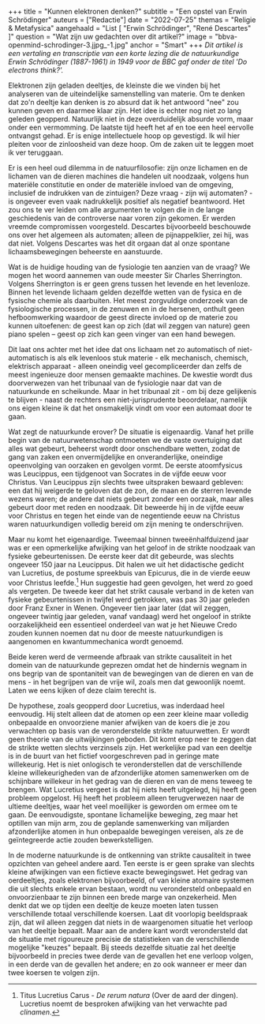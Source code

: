 +++
title = "Kunnen elektronen denken?"
subtitle = "Een opstel van Erwin Schrödinger"
auteurs = ["Redactie"]
date = "2022-07-25"
themas = "Religie & Metafysica"
aangehaald = "List [ \"Erwin Schrödinger\", \"René Descartes\" ]"
question = "Wat zijn uw gedachten over dit artikel?"
image = "bbva-openmind-schrodinger-3.jjpg_-1.jpg"
anchor = "Smart"
+++
*Dit artikel is een vertaling en transcriptie van een korte lezing die de natuurkundige Erwin Schrödinger (1887-1961) in 1949 voor de BBC gaf onder de titel '*Do electrons think?*'.*

Elektronen zijn geladen deeltjes, de kleinste die we vinden bij het analyseren van de uiteindelijke samenstelling van materie. Om te denken dat zo'n deeltje kan denken is zo absurd dat ik het antwoord "nee" zou kunnen geven en daarmee klaar zijn. Het idee is echter nog niet zo lang geleden geopperd. Natuurlijk niet in deze overduidelijk absurde vorm, maar onder een vermomming. De laatste tijd heeft het af en toe een heel eervolle ontvangst gehad. Er is enige intellectuele hoop op gevestigd. Ik wil hier pleiten voor de zinloosheid van deze hoop. Om de zaken uit te leggen moet ik ver teruggaan.

Er is een heel oud dilemma in de natuurfilosofie: zijn onze lichamen en de lichamen van de dieren machines die handelen uit noodzaak, volgens hun materiële constitutie en onder de materiële invloed van de omgeving, inclusief de indrukken van de zintuigen? Deze vraag - zijn wij automaten? - is ongeveer even vaak nadrukkelijk positief als negatief beantwoord. Het zou ons te ver leiden om alle argumenten te volgen die in de lange geschiedenis van de controverse naar voren zijn gekomen. Er werden vreemde compromissen voorgesteld. Descartes bijvoorbeeld beschouwde ons over het algemeen als automaten; alleen de pijnappelklier, zei hij, was dat niet. Volgens Descartes was het dit orgaan dat al onze spontane lichaamsbewegingen beheerste en aanstuurde.

Wat is de huidige houding van de fysiologie ten aanzien van de vraag? We mogen het woord aannemen van oude meester Sir Charles Sherrington. Volgens Sherrington is er geen grens tussen het levende en het levenloze. Binnen het levende lichaam gelden dezelfde wetten van de fysica en de fysische chemie als daarbuiten. Het meest zorgvuldige onderzoek van de fysiologische processen, in de zenuwen en in de hersenen, onthult geen hefboomwerking waardoor de geest directe invloed op de materie zou kunnen uitoefenen: de geest kan op zich (dat wil zeggen van nature) geen piano spelen – geest op zich kan geen vinger van een hand bewegen.

Dit laat ons achter met het idee dat ons lichaam net zo automatisch of niet-automatisch is als elk levenloos stuk materie - elk mechanisch, chemisch, elektrisch apparaat - alleen oneindig veel gecompliceerder dan zelfs de meest ingenieuze door mensen gemaakte machines. De kwestie wordt dus doorverwezen van het tribunaal van de fysiologie naar dat van de natuurkunde en scheikunde. Maar in het tribunaal zit - om bij deze gelijkenis te blijven - naast de rechters een niet-jurisprudente beoordelaar, namelijk ons ​​eigen kleine ik dat het onsmakelijk vindt om voor een automaat door te gaan. 

Wat zegt de natuurkunde erover? De situatie is eigenaardig. Vanaf het prille begin van de natuurwetenschap ontmoeten we de vaste overtuiging dat alles wat gebeurt, beheerst wordt door onschendbare wetten, zodat de gang van zaken een onvermijdelijke en onveranderlijke, oneindige opeenvolging van oorzaken en gevolgen vormt. De eerste atoomfysicus was Leucippus, een tijdgenoot van Socrates in de vijfde eeuw voor Christus. Van Leucippus zijn slechts twee uitspraken bewaard gebleven: een dat hij weigerde te geloven dat de zon, de maan en de sterren levende wezens waren; de andere dat niets gebeurt zonder een oorzaak, maar alles gebeurt door met reden en noodzaak. Dit beweerde hij in de vijfde eeuw voor Christus en tegen het einde van de negentiende eeuw na Christus waren natuurkundigen volledig bereid om zijn mening te onderschrijven.

Maar nu komt het eigenaardige. Tweemaal binnen tweeënhalfduizend jaar was er een opmerkelijke afwijking van het geloof in de strikte noodzaak van fysieke gebeurtenissen. De eerste keer dat dit gebeurde, was slechts ongeveer 150 jaar na Leucippus. Dit halen we uit het didactische gedicht van Lucretius, de postume spreekbuis van Epicurus, die in de vierde eeuw voor Christus leefde.[^1] Hun suggestie had geen gevolgen, het werd zo goed als vergeten. De tweede keer dat het strikt causale verband in de keten van fysieke gebeurtenissen in twijfel werd getrokken, was pas 30 jaar geleden door Franz Exner in Wenen. Ongeveer tien jaar later (dat wil zeggen, ongeveer twintig jaar geleden, vanaf vandaag) werd het ongeloof in strikte oorzakelijkheid een essentieel onderdeel van wat je het Nieuwe Credo zouden kunnen noemen dat nu door de meeste natuurkundigen is aangenomen en kwantummechanica wordt genoemd.

Beide keren werd de vermeende afbraak van strikte causaliteit in het domein van de natuurkunde geprezen omdat het de hindernis wegnam in ons begrip van de spontaniteit van de bewegingen van de dieren en van de mens - in het begrijpen van de vrije wil, zoals men dat gewoonlijk noemt. Laten we eens kijken of deze claim terecht is.

De hypothese, zoals geopperd door Lucretius, was inderdaad heel eenvoudig. Hij stelt alleen dat de atomen op een zeer kleine maar volledig onbepaalde en onvoorziene manier afwijken van de koers die je zou verwachten op basis van de veronderstelde strikte natuurwetten. Er wordt geen theorie van de uitwijkingen geboden. Dit komt erop neer te zeggen dat de strikte wetten slechts verzinsels zijn. Het werkelijke pad van een deeltje is in de buurt van het fictief voorgeschreven pad in geringe mate willekeurig. Het is niet onlogisch te veronderstellen dat de verschillende kleine willekeurigheden van de afzonderlijke atomen samenwerken om de schijnbare willekeur in het gedrag van de dieren en van de mens teweeg te brengen. Wat Lucretius vergeet is dat hij niets heeft uitgelegd, hij heeft geen probleem opgelost. Hij heeft het probleem alleen terugverwezen naar de ultieme deeltjes, waar het veel moeilijker is geworden om ermee om te gaan. De eenvoudigste, spontane lichamelijke beweging, zeg maar het optillen van mijn arm, zou de geplande samenwerking van miljarden afzonderlijke atomen in hun onbepaalde bewegingen vereisen, als ze de geïntegreerde actie zouden bewerkstelligen.

In de moderne natuurkunde is de ontkenning van strikte causaliteit in twee opzichten van geheel andere aard. Ten eerste is er geen sprake van slechts kleine afwijkingen van een fictieve exacte bewegingswet. Het gedrag van oerdeeltjes, zoals elektronen bijvoorbeeld, of van kleine atomaire systemen die uit slechts enkele ervan bestaan, wordt nu verondersteld onbepaald en onvoorzienbaar te zijn binnen een brede marge van onzekerheid. Men denkt dat we op tijden een deeltje de keuze moeten laten tussen verschillende totaal verschillende koersen. Laat dit voorlopig beeldspraak zijn, dat wil alleen zeggen dat niets in de waargenomen situatie het verloop van het deeltje bepaalt. Maar aan de andere kant wordt verondersteld dat de situatie met rigoureuze precisie de statistieken van de verschillende mogelijke "keuzes" bepaalt. Bij steeds dezelfde situatie zal het deeltje bijvoorbeeld in precies twee derde van de gevallen het ene verloop volgen, in een derde van de gevallen het andere; en zo ook wanneer er meer dan twee koersen te volgen zijn.

[^1]: Titus Lucretius Carus - *De rerum natura* (Over de aard der dingen). Lucretius noemt de besproken afwijking van het verwachte pad *clinamen*.